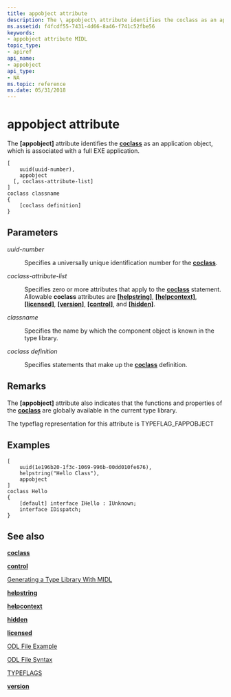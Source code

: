 ```yaml
---
title: appobject attribute
description: The \ appobject\ attribute identifies the coclass as an application object, which is associated with a full EXE application.
ms.assetid: f4fcdf55-7431-4d66-8a46-f741c52fbe56
keywords:
- appobject attribute MIDL
topic_type:
- apiref
api_name:
- appobject
api_type:
- NA
ms.topic: reference
ms.date: 05/31/2018
---
```


# appobject attribute

The **\[appobject\]** attribute identifies the [**coclass**](coclass.md) as an application object, which is associated with a full EXE application.

``` syntax
[
    uuid(uuid-number), 
    appobject 
  [, coclass-attribute-list]
]
coclass classname 
{ 
    [coclass definition]
}
```

## Parameters

<dl> <dt>

*uuid-number* 
</dt> <dd>

Specifies a universally unique identification number for the [**coclass**](coclass.md).

</dd> <dt>

*coclass-attribute-list* 
</dt> <dd>

Specifies zero or more attributes that apply to the [**coclass**](coclass.md) statement. Allowable **coclass** attributes are [**\[helpstring\]**](helpstring.md), [**\[helpcontext\]**](helpcontext.md), [**\[licensed\]**](licensed.md), [**\[version\]**](version.md), [**\[control\]**](control.md), and [**\[hidden\]**](hidden.md).

</dd> <dt>

*classname* 
</dt> <dd>

Specifies the name by which the component object is known in the type library.

</dd> <dt>

*coclass definition* 
</dt> <dd>

Specifies statements that make up the [**coclass**](coclass.md) definition.

</dd> </dl>

## Remarks

The **\[appobject\]** attribute also indicates that the functions and properties of the [**coclass**](coclass.md) are globally available in the current type library.

The typeflag representation for this attribute is TYPEFLAG\_FAPPOBJECT

## Examples

``` syntax
[
    uuid(1e196b20-1f3c-1069-996b-00dd010fe676),
    helpstring("Hello Class"),
    appobject
] 
coclass Hello
{
    [default] interface IHello : IUnknown;
    interface IDispatch;
}
```

## See also

<dl> <dt>

[**coclass**](coclass.md)
</dt> <dt>

[**control**](control.md)
</dt> <dt>

[Generating a Type Library With MIDL](generating-a-type-library-with-midl-2.md)
</dt> <dt>

[**helpstring**](helpstring.md)
</dt> <dt>

[**helpcontext**](helpcontext.md)
</dt> <dt>

[**hidden**](hidden.md)
</dt> <dt>

[**licensed**](licensed.md)
</dt> <dt>

[ODL File Example](https://msdn.microsoft.com/en-us/library/ms221308(v=VS.71).aspx)
</dt> <dt>

[ODL File Syntax](https://msdn.microsoft.com/en-us/library/ms221683(v=VS.71).aspx)
</dt> <dt>

[TYPEFLAGS](https://msdn.microsoft.com/en-us/library/ms221509(v=VS.71).aspx)
</dt> <dt>

[**version**](version.md)
</dt> </dl>

 

 




